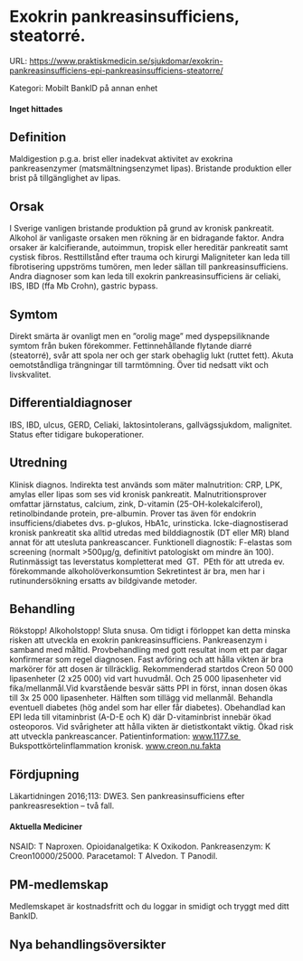 # Exokrin pankreasinsufficiens, steatorré.

URL: https://www.praktiskmedicin.se/sjukdomar/exokrin-pankreasinsufficiens-epi-pankreasinsufficiens-steatorre/



Kategori: Mobilt BankID på annan enhet

#### Inget hittades

## Definition

Maldigestion p.g.a. brist eller inadekvat aktivitet av exokrina pankreasenzymer (matsmältningsenzymet lipas). Bristande produktion eller brist på tillgänglighet av lipas.

## Orsak

I Sverige vanligen bristande produktion på grund av kronisk pankreatit. Alkohol är vanligaste orsaken men rökning är en bidragande faktor. Andra orsaker är kalcifierande, autoimmun, tropisk eller hereditär pankreatit samt cystisk fibros. Resttillstånd efter trauma och kirurgi Maligniteter kan leda till fibrotisering uppströms tumören, men leder sällan till pankreasinsufficiens. Andra diagnoser som kan leda till exokrin pankreasinsufficiens är celiaki, IBS, IBD (ffa Mb Crohn), gastric bypass.

## Symtom

Direkt smärta är ovanligt men en ”orolig mage” med dyspepsiliknande symtom från buken förekommer. Fettinnehållande flytande diarré (steatorré), svår att spola ner och ger stark obehaglig lukt (ruttet fett). Akuta oemotståndliga trängningar till tarmtömning. Över tid nedsatt vikt och livskvalitet.

## Differentialdiagnoser

IBS, IBD, ulcus, GERD, Celiaki, laktosintolerans, gallvägssjukdom, malignitet. Status efter tidigare bukoperationer.

## Utredning

Klinisk diagnos. Indirekta test används som mäter malnutrition: CRP, LPK, amylas eller lipas som ses vid kronisk pankreatit. Malnutritionsprover omfattar järnstatus, calcium, zink, D-vitamin (25-OH-kolekalciferol), retinolbindande protein, pre-albumin. Prover tas även för endokrin insufficiens/diabetes dvs. p-glukos, HbA1c, urinsticka. Icke-diagnostiserad kronisk pankreatit ska alltid utredas med bilddiagnostik (DT eller MR) bland annat för att utesluta pankreascancer.
Funktionell diagnostik: F-elastas som screening (normalt >500µg/g, definitivt patologiskt om mindre än 100).
Rutinmässigt tas leverstatus kompletterat med  GT.  PEth för att utreda ev. förekommande alkoholöverkonsumtion Sekretintest är bra, men har i rutinundersökning ersatts av bildgivande metoder.

## Behandling

Rökstopp! Alkoholstopp! Sluta snusa. Om tidigt i förloppet kan detta minska risken att utveckla en exokrin pankreasinsufficiens. Pankreasenzym i samband med måltid. Provbehandling med gott resultat inom ett par dagar konfirmerar som regel diagnosen. Fast avföring och att hålla vikten är bra markörer för att dosen är tillräcklig. Rekommenderad startdos Creon 50 000 lipasenheter (2 x25 000) vid vart huvudmål. Och 25 000 lipasenheter vid fika/mellanmål.Vid kvarstående besvär sätts PPI in först, innan dosen ökas till 3x 25 000 lipasenheter. Hälften som tillägg vid mellanmål. Behandla eventuell diabetes (hög andel som har eller får diabetes). Obehandlad kan EPI leda till vitaminbrist (A-D-E och K) där D-vitaminbrist innebär ökad osteoporos. Vid svårigheter att hålla vikten är dietistkontakt viktig. Ökad risk att utveckla pankreascancer.
Patientinformation: www.1177.se  Bukspottkörtelinflammation kronisk.
www.creon.nu.fakta

## Fördjupning

Läkartidningen 2016;113: DWE3. Sen pankreasinsufficiens efter pankreasresektion – två fall.

#### Aktuella Mediciner

NSAID: T Naproxen.
Opioidanalgetika: K Oxikodon.
Pankreasenzym: K Creon10000/25000.
Paracetamol: T Alvedon. T Panodil.

## PM-medlemskap

Medlemskapet är kostnadsfritt och du loggar in smidigt och tryggt med ditt BankID.

## Nya behandlingsöversikter

